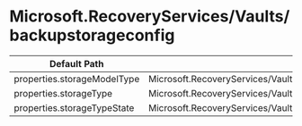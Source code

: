 # Microsoft.RecoveryServices/Vaults/backupstorageconfig

| Default Path | Alias |
|---|---|
| properties.storageModelType | Microsoft.RecoveryServices/Vaults/backupstorageconfig/vaultstorageconfig.storageModelType |
| properties.storageType | Microsoft.RecoveryServices/Vaults/backupstorageconfig/vaultstorageconfig.storageType |
| properties.storageTypeState | Microsoft.RecoveryServices/Vaults/backupstorageconfig/vaultstorageconfig.storageTypeState |

